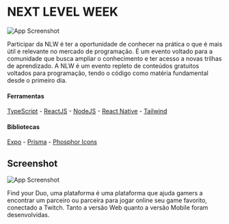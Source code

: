 # NEXT LEVEL WEEK

![App Screenshot](https://blog.rocketseat.com.br/content/images/2022/04/nlw-next-level-week-blog-rocketseat.png)

Participar da NLW é ter a oportunidade de conhecer na prática o que é mais útil 
e relevante no mercado de programação. É um evento voltado para a comunidade que 
busca ampliar o conhecimento e ter acesso a novas trilhas de aprendizado. A NLW é 
um evento repleto de conteúdos gratuitos voltados para programação, tendo o código como 
matéria fundamental desde o primeiro dia.


####  Ferramentas
[TypeScript](https://www.typescriptlang.org) - [ReactJS](https://reactjs.org/) - [NodeJS](https://nodejs.org/en/) - [React Native](https://reactnative.dev/) - [Tailwind](https://tailwindcss.com)

####  Bibliotecas
[Expo](https://expo.dev) - [Prisma](https://www.prisma.io) - [Phosphor Icons](https://phosphoricons.com)

## Screenshot
![App Screenshot](https://global-uploads.webflow.com/61d83a2ebb0ae01ab96e841a/63126c35ba1c1f99bd4d9966_projeto-trilha-ignite.jpg)

Find your Duo, uma plataforma é uma plataforma que ajuda gamers a encontrar um 
parceiro ou parceira para jogar online seu game favorito, conectado a Twitch.
Tanto a versão Web quanto a versão Mobile foram desenvolvidas.

